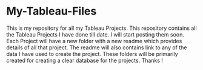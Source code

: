 # My-Tableau-Files
This is my repository for all my Tableau Projects. 
This repository contains all the Tableau Projects I have done till date. 
I will start posting them soon. 
Each Project will have a new folder with a new readme which provides details of all that project. 
The readme will also contains link to any of the data I have used to create the project. 
These folders will be primarily created for creating a clear database for the projects. 
Thanks !
